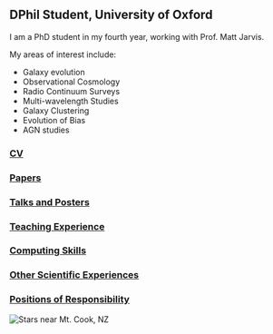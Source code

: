 ## DPhil Student, University of Oxford 

I am a PhD student in my fourth year, working with Prof. Matt Jarvis. 

My areas of interest include:
- Galaxy evolution
- Observational Cosmology
- Radio Continuum Surveys 
- Multi-wavelength Studies 
- Galaxy Clustering 
- Evolution of Bias 
- AGN studies 

### [CV](cv.md)

### [Papers](papers.md)

### [Talks and Posters](talks.md)

### [Teaching Experience](teaching.md)

### [Computing Skills](comp.md)

### [Other Scientific Experiences](other.md)

### [Positions of Responsibility](positions.md)

![Stars near Mt. Cook, NZ](Stars.jpg)
